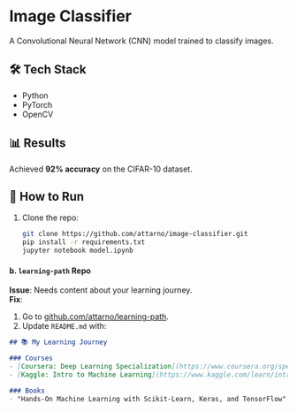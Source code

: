 # Image Classifier  
A Convolutional Neural Network (CNN) model trained to classify images.  

## 🛠️ Tech Stack  
- Python  
- PyTorch  
- OpenCV  

## 📊 Results  
Achieved **92% accuracy** on the CIFAR-10 dataset.  

## 🚀 How to Run  
1. Clone the repo:  
   ```bash  
   git clone https://github.com/attarno/image-classifier.git
   pip install -r requirements.txt
   jupyter notebook model.ipynb
   
#### b. **`learning-path` Repo**  
**Issue**: Needs content about your learning journey.  
**Fix**:  
1. Go to [github.com/attarno/learning-path](https://github.com/attarno/learning-path).  
2. Update `README.md` with:  

```markdown
## 📚 My Learning Journey  

### Courses  
- [Coursera: Deep Learning Specialization](https://www.coursera.org/specializations/deep-learning)  
- [Kaggle: Intro to Machine Learning](https://www.kaggle.com/learn/intro-to-machine-learning)  

### Books  
- "Hands-On Machine Learning with Scikit-Learn, Keras, and TensorFlow"  

